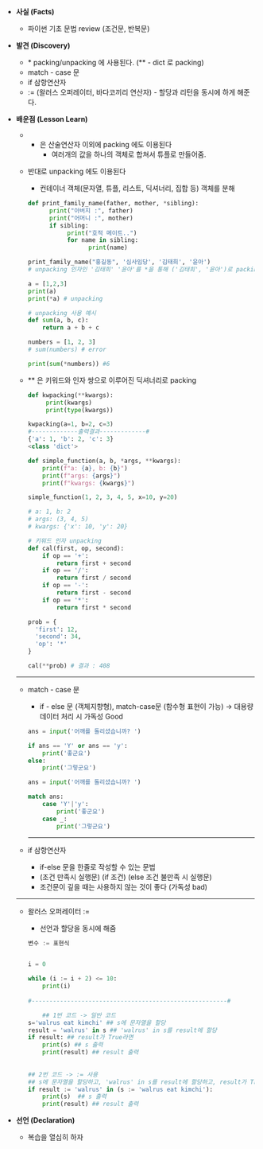 - **사실 (Facts)**
    - 파이썬 기초 문법 review (조건문, 반복문)
- **발견 (Discovery)**
    - \* packing/unpacking 에 사용된다. (** - dict 로 packing)
    - match - case 문
    - if 삼항연산자
    - := (왈러스 오퍼레이터, 바다코끼리 연산자) - 할당과 리턴을 동시에 하게 해준다.
- **배운점 (Lesson Learn)**
    - * 은 산술연산자 이외에 packing 에도 이용된다
        - 여러개의 값을 하나의 객체로 합쳐서 튜플로 만들어줌.
    - 반대로 unpacking 에도 이용된다
        - 컨테이너 객체(문자열, 튜플, 리스트, 딕셔너리, 집합 등) 객체를 분해
        
        ```python
        def print_family_name(father, mother, *sibling):
              print("아버지 :", father)
              print("어머니 :", mother)
              if sibling: 
                   print("호적 메이트..")
                   for name in sibling:
                         print(name)
        
        print_family_name("홍길동", '심사임당', '김태희', '윤아')
        # unpacking 인자인 '김태희' '윤아'를 *을 통해 ('김태희', '윤아')로 packing
        ```
        
        ```python
        a = [1,2,3]
        print(a)
        print(*a) # unpacking
        ```
        
        ```python
        # unpacking 사용 예시
        def sum(a, b, c):
            return a + b + c
        
        numbers = [1, 2, 3]
        # sum(numbers) # error
        
        print(sum(*numbers)) #6
        ```
        
    - ** 은 키워드와 인자 쌍으로 이루어진 딕셔너리로 packing
        
        ```python
        def kwpacking(**kwargs):
             print(kwargs)
             print(type(kwargs))
        
        kwpacking(a=1, b=2, c=3)
        #-------------출력결과-------------#
        {'a': 1, 'b': 2, 'c': 3}
        <class 'dict'>
        ```
        
        ```python
        def simple_function(a, b, *args, **kwargs):
            print(f"a: {a}, b: {b}")
            print(f"args: {args}")
            print(f"kwargs: {kwargs}")
        
        simple_function(1, 2, 3, 4, 5, x=10, y=20)
        
        # a: 1, b: 2
        # args: (3, 4, 5)
        # kwargs: {'x': 10, 'y': 20}
        ```
        
        ```python
        # 키워드 인자 unpacking
        def cal(first, op, second):
            if op == '+':
                return first + second
            if op == '/':
                return first / second
            if op == '-':
                return first - second
            if op == '*':
                return first * second
        
        prob = {
          'first': 12,
          'second': 34,
          'op': '*'
        }
        
        cal(**prob) # 결과 : 408
        ```
        
    
    ---
    
    - match - case 문
        - if - else 문 (객체지향형), match-case문 (함수형 표현이 가능) → 대용량 데이터 처리 시 가독성 Good
        
        ```python
        ans = input('어깨를 돌리셨습니까? ')
        
        if ans == 'Y' or ans == 'y':
            print('좋군요')
        else:
            print('그렇군요')
        ```
        
        ```python
        ans = input('어깨를 돌리셨습니까? ')
        
        match ans:
            case 'Y'|'y':
                print('좋군요')
            case _:
                print('그렇군요')
        ```
        
        ---
        
    - if 삼항연산자
        - if-else 문을 한줄로 작성할 수 있는 문법
        - (조건 만족시 실행문) (if 조건) (else 조건 불만족 시 실행문)
        - 조건문이 깊을 때는 사용하지 않는 것이 좋다 (가독성 bad)
    
    ---
    
    - 왈러스 오퍼레이터 :=
        - 선언과 할당을 동시에 해줌
        
        ```python
        변수 := 표현식
        ```
        
        ```python
        
        i = 0
        
        while (i := i + 2) <= 10:
            print(i)
           
        #-------------------------------------------------------#
        
        	## 1번 코드 -> 일반 코드
        s='walrus eat kimchi' ## s에 문자열을 할당
        result = 'walrus' in s ## 'walrus' in s를 result에 할당
        if result: ## result가 True라면
            print(s) ## s 출력
            print(result) ## result 출력
         
         
        ## 2번 코드 -> := 사용
        ## s에 문자열을 할당하고, 'walrus' in s를 result에 할당하고, result가 True 라면
        if result := 'walrus' in (s := 'walrus eat kimchi'):
            print(s)  ## s 출력
            print(result) ## result 출력
        ```
        
- **선언 (Declaration)**
    - 복습을 열심히 하자
